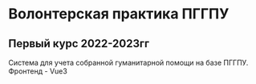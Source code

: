 # Волонтерская практика ПГГПУ
## Первый курс 2022-2023гг
Система для учета собранной гуманитарной помощи на базе ПГГПУ.
Фронтенд - Vue3
